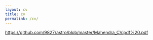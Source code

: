 ```yaml
---
layout: cv
title: cv
permalink: /cv/
---
```


https://github.com/9827/astro/blob/master/Mahendra_CV.pdf%20.pdf
